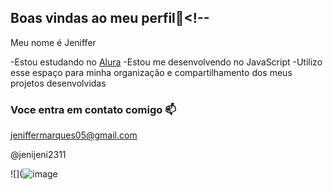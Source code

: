 ## Boas vindas ao meu perfil👋<!--

Meu nome é Jeniffer

-Estou estudando no [Alura](https://www.alura.com.br)
-Estou me desenvolvendo no JavaScript
-Utilizo esse espaço para minha organização e compartilhamento dos meus projetos desenvolvidas

### Voce entra em contato comigo 📫

jeniffermarques05@gmail.com

@jenijeni2311

![](![image](https://github.com/jenijeni2311/jenijeni2311/assets/171200518/97cafbc0-6fcc-429a-aca1-11224f3da5ee)



